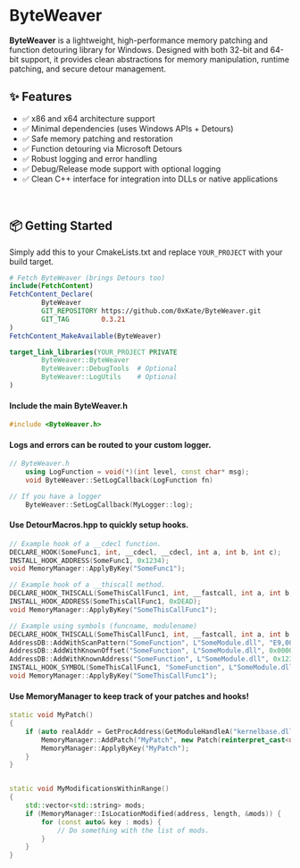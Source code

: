 ﻿# ByteWeaver

**ByteWeaver** is a lightweight, high-performance memory patching and function detouring library for Windows. Designed with both 32-bit and 64-bit support, it provides clean abstractions for memory manipulation, runtime patching, and secure detour management.

## ✨ Features

- ✅ x86 and x64 architecture support  
- ✅ Minimal dependencies (uses Windows APIs + Detours)  
- ✅ Safe memory patching and restoration  
- ✅ Function detouring via Microsoft Detours  
- ✅ Robust logging and error handling  
- ✅ Debug/Release mode support with optional logging  
- ✅ Clean C++ interface for integration into DLLs or native applications  

<br/>

## 📦 Getting Started
Simply add this to your CmakeLists.txt and replace `YOUR_PROJECT` with your build target.

~~~cmake
# Fetch ByteWeaver (brings Detours too)
include(FetchContent)
FetchContent_Declare(
        ByteWeaver
        GIT_REPOSITORY https://github.com/0xKate/ByteWeaver.git
        GIT_TAG        0.3.21
)
FetchContent_MakeAvailable(ByteWeaver)

target_link_libraries(YOUR_PROJECT PRIVATE
        ByteWeaver::ByteWeaver
        ByteWeaver::DebugTools	# Optional
        ByteWeaver::LogUtils	# Optional
)
~~~

#### Include the main ByteWeaver.h
~~~c++
#include <ByteWeaver.h>
~~~

#### Logs and errors can be routed to your custom logger.
~~~c++
// ByteWeaver.h
	using LogFunction = void(*)(int level, const char* msg);
	void ByteWeaver::SetLogCallback(LogFunction fn) 

// If you have a logger
	ByteWeaver::SetLogCallback(MyLogger::log);
~~~

#### Use DetourMacros.hpp to quickly setup hooks.
~~~c++
// Example hook of a __cdecl function.
DECLARE_HOOK(SomeFunc1, int, __cdecl, __cdecl, int a, int b, int c);
INSTALL_HOOK_ADDRESS(SomeFunc1, 0x1234);
void MemoryManager::ApplyByKey("SomeFunc1");

// Example hook of a __thiscall method.
DECLARE_HOOK_THISCALL(SomeThisCallFunc1, int, __fastcall, int a, int b, int c);
INSTALL_HOOK_ADDRESS(SomeThisCallFunc1, 0xDEAD);
void MemoryManager::ApplyByKey("SomeThisCallFunc1");

// Example using symbols (funcname, modulename)
DECLARE_HOOK_THISCALL(SomeThisCallFunc1, int, __fastcall, int a, int b, int c);
AddressDB::AddWithScanPattern("SomeFunction", L"SomeModule.dll", "E9,00,00,00,00"); // Scan pattern.
AddressDB::AddWithKnownOffset("SomeFunction", L"SomeModule.dll", 0x00001234); // Offset from module base.
AddressDB::AddWithKnownAddress("SomeFunction", L"SomeModule.dll", 0x12345678); // Static address.
INSTALL_HOOK_SYMBOL(SomeThisCallFunc1, "SomeFunction", L"SomeModule.dll");
void MemoryManager::ApplyByKey("SomeThisCallFunc1");
~~~

#### Use MemoryManager to keep track of your patches and hooks!
~~~c++
static void MyPatch()
{
    if (auto realAddr = GetProcAddress(GetModuleHandleA("kernelbase.dll"), "SomeKernelBaseFunc")) {
        MemoryManager::AddPatch("MyPatch", new Patch(reinterpret_cast<uintptr_t>(realAddr), { 0xE9, 0x00, 0x00, 0x00, 0x00 }));
        MemoryManager::ApplyByKey("MyPatch");
    }
}


static void MyModificationsWithinRange()
{
    std::vector<std::string> mods;
    if (MemoryManager::IsLocationModified(address, length, &mods)) {
        for (const auto& key : mods) {
            // Do something with the list of mods.
        }
    }
}
~~~


